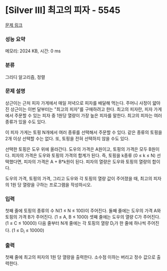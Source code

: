 # [Silver III] 최고의 피자 - 5545 

[문제 링크](https://www.acmicpc.net/problem/5545) 

### 성능 요약

메모리: 2024 KB, 시간: 0 ms

### 분류

그리디 알고리즘, 정렬

### 문제 설명

<p>상근이는 근처 피자 가게에서 매일 저녁으로 피자를 배달해 먹는다. 주머니 사정이 얇아진 상근이는 이번 달부터는 "최고의 피자"를 구매하려고 한다. 최고의 피자란, 피자 가게에서 주문할 수 있는 피자 중 1원당 열량이 가장 높은 피자를 말한다. 최고의 피자는 여러 종류가 있을 수도 있다.</p>

<p>이 피자 가게는 토핑 N개에서 여러 종류를 선택해서 주문할 수 있다. 같은 종류의 토핑을 2개 이상 선택할 수는 없다. 또, 토핑을 전혀 선택하지 않을 수도 있다.</p>

<p>선택한 토핑은 도우 위에 올라간다. 도우의 가격은 A원이고, 토핑의 가격은 모두 B원이다. 피자의 가격은 도우와 토핑의 가격의 합계가 된다. 즉, 토핑을 k종류 (0 ≤ k ≤ N) 선택했다면, 피자의 가격은 A + B*k원이 된다. 피자의 열량은 도우와 토핑의 열량의 합이다.</p>

<p>도우의 가격, 토핑의 가격, 그리고 도우와 각 토핑의 열량 값이 주어졌을 때, 최고의 피자의 1원 당 열량을 구하는 프로그램을 작성하시오.</p>

### 입력 

 <p>첫째 줄에 토핑의 종류의 수 N(1 ≤ N ≤ 100)이 주어진다. 둘째 줄에는 도우의 가격 A와 토핑의 가격 B가 주어진다. (1 ≤ A, B ≤ 1000) 셋째 줄에는 도우의 열량 C가 주어진다. (1 ≤ C ≤ 10000) 다음 줄부터 N개 줄에는 각 토핑의 열량 D<sub>i</sub>가 한 줄에 하나씩 주어진다. (1 ≤ D<sub>i</sub> ≤ 10000)</p>

### 출력 

 <p>첫째 줄에 최고의 피자의 1원 당 열량을 출력한다. 소수점 이하는 버리고 정수 값으로 출력한다.</p>

